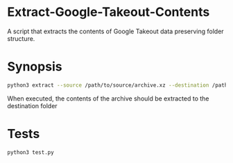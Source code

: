 # Extract-Google-Takeout-Contents
A script that extracts the contents of Google Takeout data preserving folder structure.

# Synopsis

```bash
python3 extract --source /path/to/source/archive.xz --destination /path/to/output/folder
```

When executed, the contents of the archive should be extracted to the destination folder

# Tests

```bash
python3 test.py
```